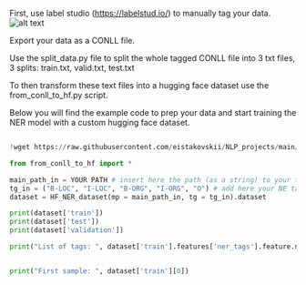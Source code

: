 First, use label studio (https://labelstud.io/) to manually tag your data.
![alt text](https://github.com/eistakovskii/NLP_projects/blob/main/NER/CONLL_TO_HF/label_studio_ex.png)

Export your data as a CONLL file.

Use the split_data.py file to split the whole tagged CONLL file into 3 txt files, 3 splits: train.txt, valid.txt, test.txt

To then transform these text files into a hugging face dataset use the from_conll_to_hf.py script.

Below you will find the example code to prep your data and start training the NER model with a custom hugging face dataset.


```python

!wget https://raw.githubusercontent.com/eistakovskii/NLP_projects/main/NER/CONLL_TO_HF/from_conll_to_hf.py

from from_conll_to_hf import *

main_path_in = YOUR PATH # insert here the path (as a string) to your txt files that were split beforehand into train, valid and test splits 
tg_in = ("B-LOC", "I-LOC", "B-ORG", "I-ORG", "O") # add here your NE tags in the BIO format as a tuple
dataset = HF_NER_dataset(mp = main_path_in, tg = tg_in).dataset

print(dataset['train'])
print(dataset['test'])
print(dataset['validation'])

print("List of tags: ", dataset['train'].features['ner_tags'].feature.names)


print("First sample: ", dataset['train'][0])

```


